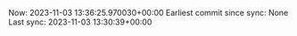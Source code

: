 Now: 2023-11-03 13:36:25.970030+00:00 Earliest commit since sync: None Last sync: 2023-11-03 13:30:39+00:00
